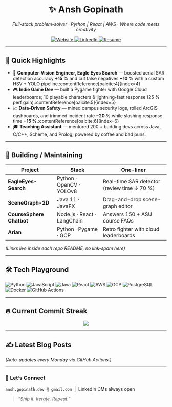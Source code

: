 <!-- ┌─────────────────────────────────────────────────────────────────────────┐
     │  GitHub Profile README — Ansh Gopinath                                 │
     └─────────────────────────────────────────────────────────────────────────┘ -->

<h1 align="center">✨  Ansh Gopinath</h1>
<p align="center">
  <em>Full-stack problem-solver · Python | React | AWS · Where code meets creativity</em>
</p>

<p align="center">
  <a href="https://www.anshgopinath.com">
    <img alt="Website"
         src="https://img.shields.io/badge/Portfolio-anshgopinath.com-181717?style=for-the-badge&logo=github">
  </a>
  <a href="https://www.linkedin.com/in/ansh-gopinath-561537152/">
    <img alt="LinkedIn"
         src="https://img.shields.io/badge/LinkedIn-0A66C2?style=for-the-badge&logo=linkedin&logoColor=white">
  </a>
  <!--  🔓  Already uploaded?  Point to the raw file in your profile-repo and uncomment.  -->
  <a href="https://raw.githubusercontent.com/Ansh2610/Ansh2610/main/Ansh_Gopinath_Resume.pdf">
    <img alt="Resume"
         src="https://img.shields.io/badge/Resume-PDF-here-informational?style=for-the-badge&logo=adobeacrobatreader&logoColor=white">
  </a>
</p>

---

## 🌟  Quick Highlights
- 📡 **Computer-Vision Engineer, Eagle Eyes Search** — boosted aerial SAR detection accuracy **+15 %** and cut false negatives **−10 %** with a custom HSV + YOLO pipeline.:contentReference[oaicite:4]{index=4}  
- 🎮 **Indie Game Dev** — built a Pygame fighter with Google Cloud leaderboards; 10 playable characters & lightning-fast response (25 % perf gain).:contentReference[oaicite:5]{index=5}  
- 📈 **Data-Driven Safety** — mined campus security logs, rolled ArcGIS dashboards, and trimmed incident rate **−20 %** while slashing response time **−15 %**.:contentReference[oaicite:6]{index=6}  
- 🎓 **Teaching Assistant** — mentored 200 + budding devs across Java, C/C++, Scheme, and Prolog; powered by coffee and bad puns.

---

## 🚀  Building / Maintaining
| Project | Stack | One-liner |
|---------|-------|-----------|
| **EagleEyes-Search** | Python · OpenCV · YOLOv8 | Real-time SAR detector (review time ↓ 70 %) |
| **SceneGraph-2D** | Java 11 · JavaFX | Drag-and-drop scene-graph editor |
| **CourseSphere Chatbot** | Node.js · React · LangChain | Answers 150 + ASU course FAQs |
| **Arian** | Python · Pygame · GCP | Retro fighter with cloud leaderboards |

*(Links live inside each repo README, no link-spam here)*

---

## 🛠️  Tech Playground
![Python](https://img.shields.io/badge/Python-3776AB?logo=python&logoColor=white)
![JavaScript](https://img.shields.io/badge/JS-F7DF1E?logo=javascript&logoColor=black)
![Java](https://img.shields.io/badge/Java-007396?logo=java&logoColor=white)
![React](https://img.shields.io/badge/React-20232A?logo=react&logoColor=61DAFB)
![AWS](https://img.shields.io/badge/AWS-232F3E?logo=amazonaws&logoColor=white)
![GCP](https://img.shields.io/badge/GCP-4285F4?logo=googlecloud&logoColor=white)
![PostgreSQL](https://img.shields.io/badge/Postgres-4169E1?logo=postgresql&logoColor=white)
![Docker](https://img.shields.io/badge/Docker-2496ED?logo=docker&logoColor=white)
![GitHub Actions](https://img.shields.io/badge/GitHub_Actions-2088FF?logo=githubactions&logoColor=white)

---

## 🔥  Current Commit Streak
<p align="center">
  <img src="https://github-readme-streak-stats.herokuapp.com?user=Ansh2610&theme=dark&hide_border=true&date_format=M%20j%5B%2C%20Y%5D">
</p>

---

## ✍️  Latest Blog Posts
<!-- BLOG-POST-LIST:START -->
<!-- BLOG-POST-LIST:END -->
*(Auto-updates every Monday via GitHub Actions.)*

---

### 💌  Let’s Connect
`ansh.gopinath.dev @ gmail.com` &nbsp;|&nbsp; LinkedIn DMs always open  

> *“Ship it. Iterate. Repeat.”*

<!-- END README -->
